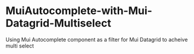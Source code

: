 # MuiAutocomplete-with-Mui-Datagrid-Multiselect 

Using Mui Autocomplete component as a filter for Mui Datagrid to acheive multi select
